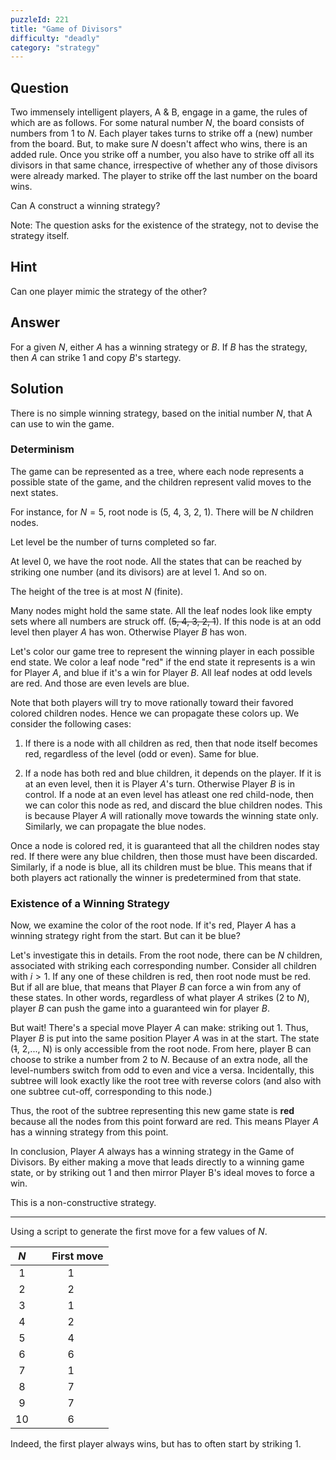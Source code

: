 ```yaml
---
puzzleId: 221
title: "Game of Divisors"
difficulty: "deadly"
category: "strategy"
---
```


## Question
Two immensely intelligent players, A & B, engage in a game, the rules of which are as follows. For some natural number $N$, the board consists of numbers from $1$ to $N$. Each player takes turns to strike off a (new) number from the board. But, to make sure $N$ doesn't affect who wins, there is an added rule. Once you strike off a number, you also have to strike off all its divisors in that same chance, irrespective of whether any of those divisors were already marked. The player to strike off the last number on the board wins.

Can A construct a winning strategy?

Note: The question asks for the existence of the strategy, not to devise the strategy itself.

## Hint
Can one player mimic the strategy of the other?

## Answer
For a given $N$, either $A$ has a winning strategy or $B$. If $B$ has the strategy, then $A$ can strike 1 and copy $B$'s startegy.

## Solution
There is no simple winning strategy, based on the initial number $N$, that A can use to win the game. 

### Determinism

The game can be represented as a tree, where each node represents a possible state of the game, and the children represent valid moves to the next states. 

For instance, for $N=5$, root node is (5, 4, 3, 2, 1). There will be $N$ children nodes.

Let level be the number of turns completed so far.

At level $0$, we have the root node. All the states that can be reached by striking one number (and its divisors) are at level  1. And so on.

The height of the tree is at most $N$ (finite).

Many nodes might hold the same state. All the leaf nodes look like empty sets where all numbers are struck off. (~~5, 4, 3, 2, 1~~). If this node is at an odd level then player $A$ has won. Otherwise Player $B$ has won.


Let's color our game tree to represent the winning player in each possible end state. We color a leaf node "red" if the end state it represents is a win for Player $A$, and blue if it's a win for Player $B$. All leaf nodes at odd levels are red. And those are even levels are blue.

Note that both players will try to move rationally toward their favored colored children nodes. Hence we can propagate these colors up.
We consider the following cases:
1. If there is a node with all children as red, then that node itself becomes red, regardless of the level (odd or even). Same for blue.

2. If a node has both red and blue children, it depends on the player. If it is at an even level, then it is Player $A$'s turn. Otherwise Player $B$ is in control. If a node at an even level has atleast one red child-node, then we can color this node as red, and discard the blue children nodes. This is because Player $A$ will rationally move towards the winning state only.
Similarly, we can propagate the blue nodes.

Once a node is colored red, it is guaranteed that all the children nodes stay red. If there were any blue children, then those must have been discarded. Similarly, if a node is blue, all its children must be blue. This means that if both players act rationally the winner is predetermined from that state.

### Existence of a Winning Strategy

Now, we examine the color of the root node. If it's red, Player $A$ has a winning strategy right from the start. But can it be blue?

Let's investigate this in details.
From the root node, there can be $N$ children, associated with striking each corresponding number. Consider all children with $i>1$. If any one of these children is red, then root node must be red. But if all are blue, that means that Player $B$ can force a win from any of these states. In other words, regardless of what player $A$ strikes ($2$ to $N$), player $B$ can push the game into a guaranteed  win for player $B$. 

<!-- 
Note that only the player $A$ can start with striking $1$ - a state only accessible from the root node. 
-->

But wait! There's a special move Player $A$ can make: striking out 1. Thus, Player $B$ is put into the same position Player $A$ was in at the start. The state (~~1~~, 2,..., N) is only accessible from the root node. From here, player B can choose to strike a number from $2$ to $N$. Because of an extra node, all the level-numbers switch from odd to even and vice a versa. Incidentally, this subtree will look exactly like the root tree with reverse colors (and also with one subtree cut-off, corresponding to this node.)

Thus, the root of the subtree representing this new game state is **red** because all the nodes from this point forward are red. This means Player $A$ has a winning strategy from this point.

In conclusion, Player $A$ always has a winning strategy in the Game of Divisors. By either making a move that leads directly to a winning game state, or by striking out 1 and then mirror Player B's ideal moves to force a win.

This is a non-constructive strategy.


---



<!-- 
This game has nothing to do with dynamic programming or number theory. It is an example of how simple rules can sometimes lead to complex problems. 
-->

Using a script to generate the first move for a few values of $N$.

|  $N$  | &nbsp;&nbsp;&nbsp;&nbsp; First move |
| :---: | :---------------------------------: |
|   1   |                  1                  |
|   2   |                  2                  |
|   3   |                  1                  |
|   4   |                  2                  |
|   5   |                  4                  |
|   6   |                  6                  |
|   7   |                  1                  |
|   8   |                  7                  |
|   9   |                  7                  |
|  10   |                  6                  |

<!--
|  11   |                 10                  |
|  12   |                  5                  |
|  13   |                  6                  |
|  14   |                 14                  |
|  15   |                 12                  |
|  16   |                 14                  |
|  17   |                 10                  |
|  18   |                  5                  |
|  19   |                 14                  |
|  20   |                  9                  |
|  21   |                 21                  |
|  22   |                 22                  |
|  23   |                 18                  |
|  24   |                 20                  |
|  25   |                  8                  |
|  26   |                 23                  |
|  27   |                 27                  |
|  28   |                  1                  |
|  29   |                 29                  |
|  30   |                 15                  |
-->

Indeed, the first player always wins, but has to often start by striking  $1$.

